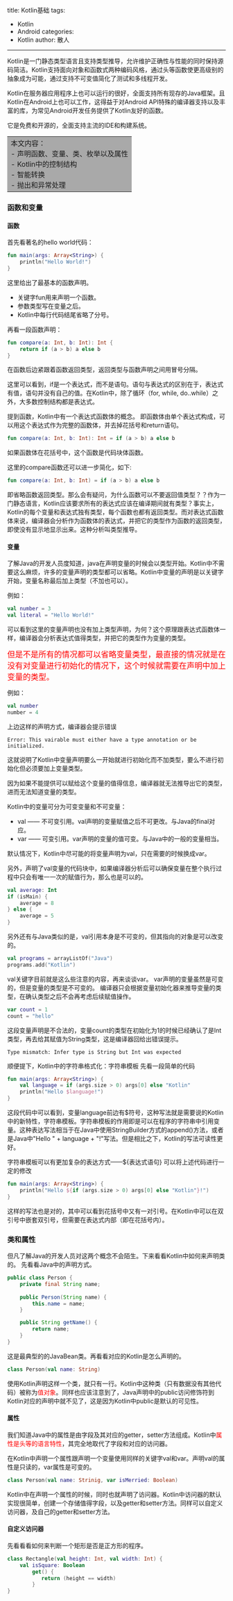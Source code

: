 title: Kotlin基础
tags:
  - Kotlin
  - Android
categories:
  - Kotlin
author: 散人
---

Kotlin是一门静态类型语言且支持类型推导，允许维护正确性与性能的同时保持源码简洁。Kotlin支持面向对象和函数式两种编码风格，通过头等函数使更高级别的抽象成为可能，通过支持不可变值简化了测试和多线程开发。

<!-- more -->

Kotlin在服务器应用程序上也可以运行的很好，全面支持所有现存的Java框架。且Kotlin在Android上也可以工作，这得益于对Android API特殊的编译器支持以及丰富的库，为常见Android开发任务提供了Kotlin友好的函数。

它是免费和开源的，全面支持主流的IDE和构建系统。

<table><tr><td bgcolor=#A9A9A9>
本文内容：
<br/>- 声明函数、变量、类、枚举以及属性
<br/>- Kotlin中的控制结构
<br/>- 智能转换
<br/>- 抛出和异常处理
</td></tr></table>

### 函数和变量
#### 函数
首先看著名的hello world代码：
```kotlin
fun main(args: Array<String>) {
    println("Hello World!")
}
```

这里给出了最基本的函数声明。
- 关键字fun用来声明一个函数。
- 参数类型写在变量之后。
- Kotlin中每行代码结尾省略了分号。

再看一段函数声明：
```kotlin
fun compare(a: Int, b: Int): Int {
    return if (a > b) a else b
}
```

在函数后边紧跟着函数返回类型，返回类型与函数声明之间用冒号分隔。

这里可以看到，if是一个表达式，而不是语句。语句与表达式的区别在于，表达式有值，语句并没有自己的值。在Kotlin中，除了循环（for, while, do..while）之外，大多数控制结构都是表达式。

提到函数，Kotlin中有一个表达式函数体的概念。 即函数体由单个表达式构成，可以用这个表达式作为完整的函数体，并去掉花括号和return语句。
```kotlin
fun compare(a: Int, b: Int): Int = if (a > b) a else b
```
如果函数体在花括号中，这个函数是代码块体函数。

这里的compare函数还可以进一步简化，如下:
```kotlin
fun compare(a: Int, b: Int) = if (a > b) a else b
```
即省略函数返回类型。那么会有疑问，为什么函数可以不要返回值类型？？作为一门静态语言，Kotlin应该要求所有的表达式应该在编译期间就有类型？事实上，Kotlin的每个变量和表达式独有类型，每个函数也都有返回类型。而对表达式函数体来说，编译器会分析作为函数体的表达式，并把它的类型作为函数的返回类型，即使没有显示地显示出来。这种分析叫类型推导。

#### 变量
了解Java的开发人员度知道，java在声明变量的时候会以类型开始。Kotlin中不需要这么麻烦，许多的变量声明的类型都可以省略。Kotlin中变量的声明是以关键字开始，变量名称最后加上类型（不加也可以）。

例如：
```kotlin
val number = 3
val literal = "Hello World!"
```

可以看到这里的变量声明也没有加上类型声明，为何？这个原理跟表达式函数体一样，编译器会分析表达式值得类型，并把它的类型作为变量的类型。

<font color=red size=4>但是不是所有的情况都可以省略变量类型，最直接的情况就是在没有对变量进行初始化的情况下，这个时候就需要在声明中加上变量的类型。</font>

例如：
```kotlin
val number
number = 4
```
上边这样的声明方式，编译器会提示错误
```
Error: This vairable must either have a type annotation or be initialized.
```

这就说明了Kotlin中变量声明要么一开始就进行初始化而不加类型，要么不进行初始化但必须要加上变量类型。

因为如果不能提供可以赋给这个变量的值得信息，编译器就无法推导出它的类型，进而无法知道变量的类型。

Kotlin中的变量可分为可变变量和不可变量：
  - val —— 不可变引用。val声明的变量赋值之后不可更改。与Java的final对应。
  - var —— 可变引用。var声明的变量的值可变。与Java中的一般的变量相当。

默认情况下，Kotlin中尽可能的将变量声明为val，只在需要的时候换成var。

另外，声明了val变量的代码块中，如果编译器分析后可以确保变量在整个执行过程中只会有唯一一次的赋值行为，那么也是可以的。
```kotlin
val average: Int
if (isMain) {
    average = 8
} else {
    average = 5
}
```

另外还有与Java类似的是，val引用本身是不可变的，但其指向的对象是可以改变的。
```kotlin
val programs = arrayListOf("Java")
programs.add("Kotlin")
```

val关键字目前就是这么些注意的内容，再来谈谈var。
var声明的变量虽然是可变的，但是变量的类型是不可变的。 编译器只会根据变量初始化器来推导变量的类型，在确认类型之后不会再考虑后续赋值操作。
```kotlin
var count = 1
count = "hello"
```
这段变量声明是不合法的，变量count的类型在初始化为1的时候已经确认了是Int类型，再去给其赋值为String类型，这是编译器回给出错误提示。
```
Type mismatch: Infer type is String but Int was expected
```

顺便提下，Kotlin中的字符串格式化：字符串模板
先看一段简单的代码
```kotlin
fun main(args: Array<String>) {
    val language = if (args.size > 0) args[0] else "Kotlin"
    println("Hello $language!")
}
```

这段代码中可以看到，变量language前边有$符号，这种写法就是需要说的Kotlin中的新特性，字符串模板。字符串模板的作用即是可以在程序的字符串中引用变量。这种表达写法相当于在Java中使用StringBuilder方式的append()方法，或者是Java中"Hello " + language + "!"写法。但是相比之下，Kotlin的写法可读性更好。

字符串模板可以有更加复杂的表达方式——${表达式语句}
可以将上述代码进行一定的修改
```kotlin
fun main(args: Array<String>) {
    println("Hello ${if (args.size > 0) args[0] else "Kotlin"}!")
}
```

这样的写法也是对的，其中可以看到花括号中又有一对引号。在Kotlin中可以在双引号中嵌套双引号，但需要在表达式内部（即在花括号内）。

### 类和属性
但凡了解Java的开发人员对这两个概念不会陌生。下来看看Kotlin中如何来声明类的。
先看看Java中的声明方式。
```java
public class Person {
    private final String name;
    
    public Person(String name) {
        this.name = name;
    }

    public String getName() {
        return name;
    }
}
```
这是最典型的的JavaBean类。再看看对应的Kotlin是怎么声明的。
```kotlin
class Person(val name: String)
```
使用Kotlin声明这样一个类，就只有一行。Kotlin中这种类（只有数据没有其他代码）被称为<font color=red>值对象</font>。同样也应该注意到了，Java声明中的public访问修饰符到Kotlin对应的声明中就不见了，这是因为Kotlin中public是默认的可见性。

#### 属性

我们知道Java中的属性是由字段及其对应的getter，setter方法组成。Kotlin中<font color=red>属性是头等的语言特性</font>，其完全地取代了字段和对应的访问器。

在Kotlin中声明一个属性跟声明一个变量使用同样的关键字val和var。声明val的属性是只读的，var属性是可变的。
```kotlin
class Person(val name: Strinig, var isMerried: Boolean)
```
Kotlin中在声明一个属性的时候，同时也就声明了访问器。Kotlin中访问器的默认实现很简单，创建一个存储值得字段，以及getter和setter方法。同样可以自定义访问器，及自己的getter和setter方法。

#### 自定义访问器
先看看看如何来判断一个矩形是否是正方形的程序。

```kotlin
class Rectangle(val height: Int, val width: Int) {
    val isSquare: Boolean
        get() {
           return (height == width)
        }
}
```
<!--stackedit_data:
eyJoaXN0b3J5IjpbMTMwOTQ1NTA1MCwtMTYxNDU2NDIyLDEyNj
g5NjE1MTMsMTM5Mzk2MjAzMSw2MDIzNzQzNDIsNzg2NzM0MzY5
LDExNjkwNzY5NjVdfQ==
-->